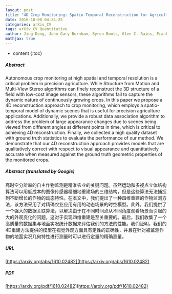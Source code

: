 ```yaml
---
layout: post
title: "4D Crop Monitoring: Spatio-Temporal Reconstruction for Agriculture"
date: 2016-10-08 04:34:25
categories: arXiv_CV
tags: arXiv_CV Quantitative
author: Jing Dong, John Gary Burnham, Byron Boots, Glen C. Rains, Frank Dellaert
mathjax: true
---
```


* content
{:toc}

##### Abstract
Autonomous crop monitoring at high spatial and temporal resolution is a critical problem in precision agriculture. While Structure from Motion and Multi-View Stereo algorithms can finely reconstruct the 3D structure of a field with low-cost image sensors, these algorithms fail to capture the dynamic nature of continuously growing crops. In this paper we propose a 4D reconstruction approach to crop monitoring, which employs a spatio-temporal model of dynamic scenes that is useful for precision agriculture applications. Additionally, we provide a robust data association algorithm to address the problem of large appearance changes due to scenes being viewed from different angles at different points in time, which is critical to achieving 4D reconstruction. Finally, we collected a high quality dataset with ground truth statistics to evaluate the performance of our method. We demonstrate that our 4D reconstruction approach provides models that are qualitatively correct with respect to visual appearance and quantitatively accurate when measured against the ground truth geometric properties of the monitored crops.

##### Abstract (translated by Google)
高时空分辨率的自主作物监测是精准农业的关键问题。虽然运动和多视点立体结构算法可以用低成本的图像传感器精细地重建场的三维结构，但是这些算法无法捕捉到不断增长的作物的动态特性。在本文中，我们提出了一种四维重建的作物监测方法，该方法采用了对精确农业应用有用的动态场景的时空模型。此外，我们提供了一个强大的数据关联算法，以解决由于在不同时间点从不同角度观看场景而引起的大的外观变化的问题，这对于实现四维重建是至关重要的。最后，我们收集了一个高质量的数据集与地面实况统计数据来评估我们的方法的性能。我们证明，我们的4D重建方法提供的模型在视觉外观方面具有定性的正确性，并且在针对被监测作物的地面实况几何特性进行测量时可以进行定量的精确测量。

##### URL
[https://arxiv.org/abs/1610.02482](https://arxiv.org/abs/1610.02482)

##### PDF
[https://arxiv.org/pdf/1610.02482](https://arxiv.org/pdf/1610.02482)

